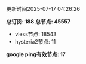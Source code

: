 更新时间2025-07-17 04:26:26

**总订阅: 188**
**总节点: 45557**
- vless节点: 18543
- hysteria2节点: 11

**google ping有效节点: 17**
